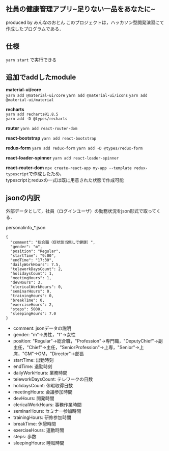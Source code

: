 ## 社員の健康管理アプリ~足りない一品をあなたに~
produced by みんなのおとん
このプロジェクトは，ハッカソン型開発演習にて作成したプログラムである．

## 仕様
`yarn start` で実行できる

## 追加でaddしたmodule
**material-ui/core**  
`yarn add @material-ui/core`
`yarn add @material-ui/icons`
`yarn add @material-ui/material`

**recharts**  
`yarn add recharts@1.8.5`  
`yarn add -D @types/recharts`  

**router**
`yarn add react-router-dom`

**react-bootstrap**
`yarn add react-bootstrap`

**redux-form**
`yarn add redux-form`
`yarn add -D @types/redux-form`

**react-loader-spinner**
`yarn add react-loader-spinner`

**react-router-dom**
`npx create-react-app my-app --template redux-typescript`で作成したため，  
typescriptとreduxの一式は既に用意された状態で作成可能



## jsonの内訳
外部データとして，社員（ログインユーザ）の勤務状況をjson形式で取ってくる．

personalinfo_*.json
```
{
  "comment": "総合職（症状該当無しで健康）",
  "gender": "m",
  "position": "Regular",
  "startTime": "9:00",
  "endTime": "17:30",
  "dailyWorkHours": 7.5,
  "teleworkDaysCount": 2,
  "holidaysCount": 1,
  "meetingHours": 1,
  "devHours": 3,
  "clericalWorkHours": 0,
  "seminarHours": 0,
  "trainingHours": 0,
  "breakTime": 0,
  "exerciseHours": 2,
  "steps": 5000,
  "sleepingHours": 7.0
}

```
- comment: jsonデータの説明
- gender: "m"→男性，"f"→女性
- position: "Regular"→総合職，"Profession"→専門職，"DeputyChief"→副主任，"Chief"→主任，"SeniorProfession"→上専，"Senior"→上席，"GM"→GM，"Director"→部長
- startTime: 出勤時刻
- endTime: 退勤時刻
- dailyWorkHours: 業務時間
- teleworkDaysCount: テレワークの日数
- holidaysCount: 休暇取得日数
- meetingHours: 会議参加時間
- devHours: 開発時間
- clericalWorkHours: 事務作業時間
- seminarHours: セミナー参加時間
- trainingHours: 研修参加時間
- breakTime: 休憩時間
- exerciseHours: 運動時間
- steps: 歩数
- sleepingHours: 睡眠時間

